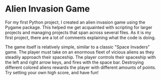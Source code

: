 # Alien Invasion Game
For my first Python project, I created an alien invasion game using the Pygame package. This helped me get acquainted with scripting for larger projects and managing projects that span
across several files. As it is my first project, there are a lot of comments explaining what the code is doing.

The game itself is relatively simple, similar to a classic "Space Invaders" game. The player must take on an enormous fleet of vicious aliens as they steadily approach their spaceship. 
The player controls their spaceship with the left and right arrow keys, and fires with the space bar. Destroying different colored aliens rewards the player with different amounts of 
points. Try setting your own high score, and have fun!

